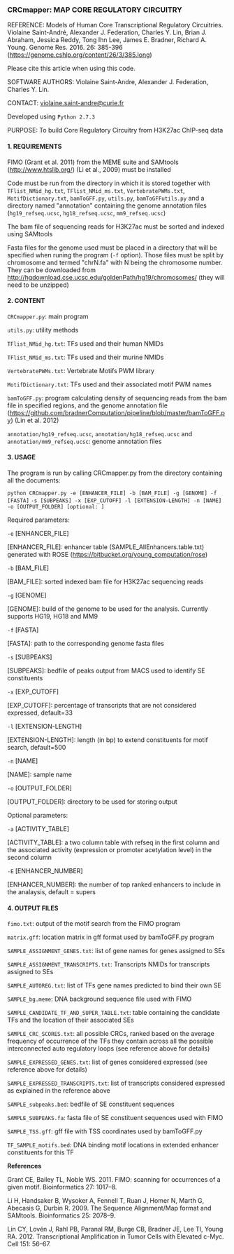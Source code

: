 ### CRCmapper: MAP CORE REGULATORY CIRCUITRY 

REFERENCE:
Models of Human Core Transcriptional Regulatory Circuitries. Violaine Saint-André, Alexander J. Federation, Charles Y. Lin, Brian J. Abraham, Jessica Reddy, Tong Ihn Lee, James E. Bradner, Richard A. Young. Genome Res. 2016. 26: 385-396 (<https://genome.cshlp.org/content/26/3/385.long>)

Please cite this article when using this code.

SOFTWARE AUTHORS: Violaine Saint-Andre, Alexander J. Federation, Charles Y. Lin.

CONTACT: <violaine.saint-andre@curie.fr>

Developed using `Python 2.7.3`

PURPOSE:
To build Core Regulatory Circuitry from H3K27ac ChIP-seq data

#### 1. REQUIREMENTS
FIMO (Grant et al. 2011) from the MEME suite and SAMtools (http://www.htslib.org/) (Li et al., 2009) must be installed

Code must be run from the directory in which it is stored together with `TFlist_NMid_hg.txt`, `TFlist_NMid_ms.txt`, `VertebratePWMs.txt`, `MotifDictionary.txt`, `bamToGFF.py`, `utils.py`, `bamToGFFutils.py` and a directory named "annotation" containing the genome annotation files (`hg19_refseq.ucsc`, `hg18_refseq.ucsc`, `mm9_refseq.ucsc`)

The bam file of sequencing reads for H3K27ac must be sorted and indexed using SAMtools

Fasta files for the genome used must be placed in a directory that will be specified when runing the program (`-f` option). Those files must be split by chromosome and termed "chrN.fa" with N being the chromosome number. They can be downloaded from <http://hgdownload.cse.ucsc.edu/goldenPath/hg19/chromosomes/> (they will need to be unzipped)

#### 2. CONTENT

`CRCmapper.py`: main program

`utils.py`: utility methods

`TFlist_NMid_hg.txt`: TFs used and their human NMIDs

`TFlist_NMid_ms.txt`: TFs used and their murine NMIDs

`VertebratePWMs.txt`: Vertebrate Motifs PWM library

`MotifDictionary.txt`: TFs used and their associated motif PWM names

`bamToGFF.py`: program calculating density of sequencing reads from the bam file in specified regions, and the genome annotation file (<https://github.com/bradnerComputation/pipeline/blob/master/bamToGFF.py>) (Lin et al. 2012)

`annotation/hg19_refseq.ucsc`, `annotation/hg18_refseq.ucsc` and `annotation/mm9_refseq.ucsc`: genome annotation files

#### 3. USAGE

The program is run by calling CRCmapper.py from the directory containing all the documents:

`python CRCmapper.py -e [ENHANCER_FILE] -b [BAM_FILE] -g [GENOME] -f [FASTA]` 
`-s [SUBPEAKS] -x [EXP_CUTOFF] -l [EXTENSION-LENGTH] -n [NAME] -o [OUTPUT_FOLDER] [optional: ]`

Required parameters:

`-e` [ENHANCER_FILE]

[ENHANCER_FILE]: enhancer table (SAMPLE_AllEnhancers.table.txt) generated with ROSE (https://bitbucket.org/young_computation/rose)

`-b` [BAM_FILE]

[BAM_FILE]: sorted indexed bam file for H3K27ac sequencing reads

`-g` [GENOME]

[GENOME]: build of the genome to be used for the analysis. Currently supports HG19, HG18 and MM9

`-f` [FASTA]

[FASTA]: path to the corresponding genome fasta files

`-s` [SUBPEAKS]

[SUBPEAKS]: bedfile of peaks output from MACS used to identify SE constituents

`-x` [EXP_CUTOFF]

[EXP_CUTOFF]: percentage of transcripts that are not considered expressed, default=33

`-l` [EXTENSION-LENGTH]

[EXTENSION-LENGTH]: length (in bp) to extend constituents for motif search, default=500

`-n` [NAME]

[NAME]: sample name

`-o` [OUTPUT_FOLDER]

[OUTPUT_FOLDER]: directory to be used for storing output

Optional parameters:

`-a` [ACTIVITY_TABLE]

[ACTIVITY_TABLE]: a two column table with refseq in the first column and the associated activity (expression or promoter acetylation level) in the second column

`-E` [ENHANCER_NUMBER]

[ENHANCER_NUMBER]: the number of top ranked enhancers to include in the analaysis, default = supers

#### 4. OUTPUT FILES

`fimo.txt`: output of the motif search from the FIMO program

`matrix.gff`: location matrix in gff format used by bamToGFF.py program

`SAMPLE_ASSIGNMENT_GENES.txt`: list of gene names for genes assigned to SEs

`SAMPLE_ASSIGNMENT_TRANSCRIPTS.txt`: Transcripts NMIDs for transcripts assigned to SEs

`SAMPLE_AUTOREG.txt`: list of TFs gene names predicted to bind their own SE

`SAMPLE_bg.meme`: DNA background sequence file used with FIMO

`SAMPLE_CANDIDATE_TF_AND_SUPER_TABLE.txt`: table containing the candidate TFs and the location of their associated SEs

`SAMPLE_CRC_SCORES.txt`: all possible CRCs, ranked based on the average frequency of occurrence of the TFs they contain across all the possible interconnected auto regulatory loops (see reference above for details)

`SAMPLE_EXPRESSED_GENES.txt`: list of genes considered expressed (see reference above for details)

`SAMPLE_EXPRESSED_TRANSCRIPTS.txt`: list of transcripts considered expressed as explained in the reference above

`SAMPLE_subpeaks.bed`: bedfile of SE constituent sequences

`SAMPLE_SUBPEAKS.fa`: fasta file of SE constituent sequences used with FIMO

`SAMPLE_TSS.gff`: gff file with TSS coordinates used by bamToGFF.py

`TF_SAMPLE_motifs.bed`: DNA binding motif locations in extended enhancer constituents for this TF

**References**

Grant CE, Bailey TL, Noble WS. 2011. FIMO: scanning for occurrences of a given motif. Bioinformatics 27: 1017–8.

Li H, Handsaker B, Wysoker A, Fennell T, Ruan J, Homer N, Marth G, Abecasis G, Durbin R. 2009. The Sequence Alignment/Map format and SAMtools. Bioinformatics 25: 2078–9.

Lin CY, Lovén J, Rahl PB, Paranal RM, Burge CB, Bradner JE, Lee TI, Young RA. 2012. Transcriptional Amplification in Tumor Cells with Elevated c-Myc. Cell 151: 56–67.

